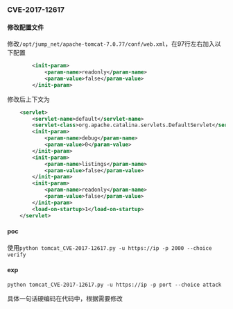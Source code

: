 ### CVE-2017-12617

#### 修改配置文件

修改`/opt/jump_net/apache-tomcat-7.0.77/conf/web.xml`，在97行左右加入以下配置

```xml
        <init-param>
            <param-name>readonly</param-name>
            <param-value>false</param-value>
        </init-param>
```

修改后上下文为

```xml
    <servlet>
        <servlet-name>default</servlet-name>
        <servlet-class>org.apache.catalina.servlets.DefaultServlet</servlet-class>
        <init-param>
            <param-name>debug</param-name>
            <param-value>0</param-value>
        </init-param>
        <init-param>
            <param-name>listings</param-name>
            <param-value>false</param-value>
        </init-param>
        <init-param>
            <param-name>readonly</param-name>
            <param-value>false</param-value>
        </init-param>
        <load-on-startup>1</load-on-startup>
    </servlet>
```

#### poc

使用`python tomcat_CVE-2017-12617.py -u https://ip -p 2000 --choice verify`

#### exp

`python tomcat_CVE-2017-12617.py -u https://ip -p port --choice attack`

具体一句话硬编码在代码中，根据需要修改

